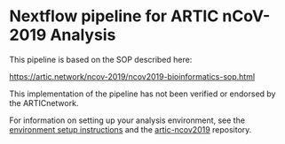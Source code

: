 # Nextflow pipeline for ARTIC nCoV-2019 Analysis

This pipeline is based on the SOP described here:

https://artic.network/ncov-2019/ncov2019-bioinformatics-sop.html

This implementation of the pipeline has not been verified or endorsed by the ARTICnetwork.

For information on setting up your analysis environment, see the [environment setup instructions](https://artic.network/ncov-2019/ncov2019-it-setup.html) and the [artic-ncov2019](https://github.com/artic-network/artic-ncov2019) repository.
